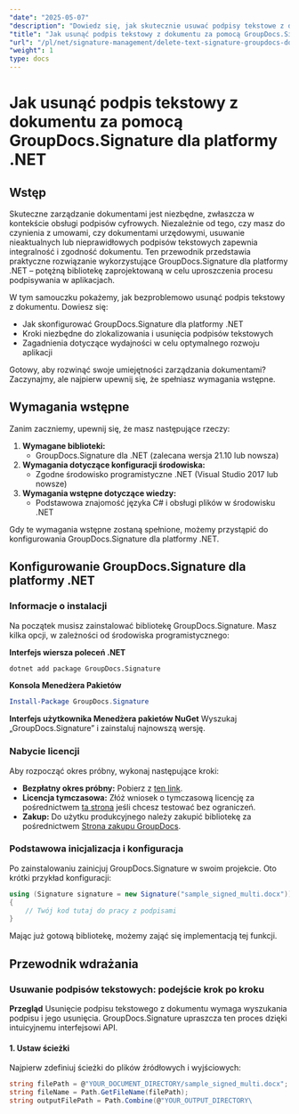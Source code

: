 ```yaml
---
"date": "2025-05-07"
"description": "Dowiedz się, jak skutecznie usuwać podpisy tekstowe z dokumentów za pomocą GroupDocs.Signature dla .NET. Ulepsz zarządzanie dokumentami dzięki temu prostemu przewodnikowi."
"title": "Jak usunąć podpis tekstowy z dokumentu za pomocą GroupDocs.Signature dla platformy .NET"
"url": "/pl/net/signature-management/delete-text-signature-groupdocs-dotnet/"
"weight": 1
type: docs
---
```

# Jak usunąć podpis tekstowy z dokumentu za pomocą GroupDocs.Signature dla platformy .NET

## Wstęp

Skuteczne zarządzanie dokumentami jest niezbędne, zwłaszcza w kontekście obsługi podpisów cyfrowych. Niezależnie od tego, czy masz do czynienia z umowami, czy dokumentami urzędowymi, usuwanie nieaktualnych lub nieprawidłowych podpisów tekstowych zapewnia integralność i zgodność dokumentu. Ten przewodnik przedstawia praktyczne rozwiązanie wykorzystujące GroupDocs.Signature dla platformy .NET – potężną bibliotekę zaprojektowaną w celu uproszczenia procesu podpisywania w aplikacjach.

W tym samouczku pokażemy, jak bezproblemowo usunąć podpis tekstowy z dokumentu. Dowiesz się:
- Jak skonfigurować GroupDocs.Signature dla platformy .NET
- Kroki niezbędne do zlokalizowania i usunięcia podpisów tekstowych
- Zagadnienia dotyczące wydajności w celu optymalnego rozwoju aplikacji

Gotowy, aby rozwinąć swoje umiejętności zarządzania dokumentami? Zaczynajmy, ale najpierw upewnij się, że spełniasz wymagania wstępne.

## Wymagania wstępne

Zanim zaczniemy, upewnij się, że masz następujące rzeczy:
1. **Wymagane biblioteki:**
   - GroupDocs.Signature dla .NET (zalecana wersja 21.10 lub nowsza)
2. **Wymagania dotyczące konfiguracji środowiska:**
   - Zgodne środowisko programistyczne .NET (Visual Studio 2017 lub nowsze)
3. **Wymagania wstępne dotyczące wiedzy:**
   - Podstawowa znajomość języka C# i obsługi plików w środowisku .NET

Gdy te wymagania wstępne zostaną spełnione, możemy przystąpić do konfigurowania GroupDocs.Signature dla platformy .NET.

## Konfigurowanie GroupDocs.Signature dla platformy .NET

### Informacje o instalacji

Na początek musisz zainstalować bibliotekę GroupDocs.Signature. Masz kilka opcji, w zależności od środowiska programistycznego:

**Interfejs wiersza poleceń .NET**
```bash
dotnet add package GroupDocs.Signature
```

**Konsola Menedżera Pakietów**
```powershell
Install-Package GroupDocs.Signature
```

**Interfejs użytkownika Menedżera pakietów NuGet**
Wyszukaj „GroupDocs.Signature” i zainstaluj najnowszą wersję.

### Nabycie licencji

Aby rozpocząć okres próbny, wykonaj następujące kroki:
- **Bezpłatny okres próbny:** Pobierz z [ten link](https://releases.groupdocs.com/signature/net/).
- **Licencja tymczasowa:** Złóż wniosek o tymczasową licencję za pośrednictwem [ta strona](https://purchase.groupdocs.com/temporary-license/) jeśli chcesz testować bez ograniczeń.
- **Zakup:** Do użytku produkcyjnego należy zakupić bibliotekę za pośrednictwem [Strona zakupu GroupDocs](https://purchase.groupdocs.com/buy).

### Podstawowa inicjalizacja i konfiguracja

Po zainstalowaniu zainicjuj GroupDocs.Signature w swoim projekcie. Oto krótki przykład konfiguracji:

```csharp
using (Signature signature = new Signature("sample_signed_multi.docx"))
{
    // Twój kod tutaj do pracy z podpisami
}
```

Mając już gotową bibliotekę, możemy zająć się implementacją tej funkcji.

## Przewodnik wdrażania

### Usuwanie podpisów tekstowych: podejście krok po kroku

**Przegląd**
Usunięcie podpisu tekstowego z dokumentu wymaga wyszukania podpisu i jego usunięcia. GroupDocs.Signature upraszcza ten proces dzięki intuicyjnemu interfejsowi API.

#### 1. Ustaw ścieżki
Najpierw zdefiniuj ścieżki do plików źródłowych i wyjściowych:

```csharp
string filePath = @"YOUR_DOCUMENT_DIRECTORY/sample_signed_multi.docx"; // Zaktualizuj o rzeczywistą ścieżkę pliku
string fileName = Path.GetFileName(filePath);
string outputFilePath = Path.Combine(@"YOUR_OUTPUT_DIRECTORY\